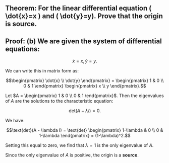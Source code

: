 ## Theorem: For the linear differential equation \( \dot{x}=x \) and \( \dot{y}=y). Prove that the origin is source.


## Proof: **(b)** We are given the system of differential equations:
 
 $$\dot{x} = x, \dot{y} = y.$$
 
 We can write this in matrix form as:
 
 $$\begin{pmatrix} \dot{x} \\ \dot{y} \end{pmatrix} = \begin{pmatrix} 1 & 0 \\ 0 & 1 \end{pmatrix} \begin{pmatrix} x \\ y \end{pmatrix}.$$
 
 Let  $A = \begin{pmatrix} 1 & 0 \\ 0 & 1 \end{pmatrix}$.  Then the eigenvalues of $A$ are the solutions to the characteristic equation:
 
 $$\text{det}(A - \lambda I) = 0.$$
 
 We have:
 
 $$\text{det}(A - \lambda I) = \text{det} \begin{pmatrix} 1-\lambda & 0 \\ 0 & 1-\lambda \end{pmatrix} = (1-\lambda)^2.$$
 
 Setting this equal to zero, we find that $\lambda = 1$ is the only eigenvalue of $A$.
 
 Since the only eigenvalue of $A$ is positive, the origin is a **source**.